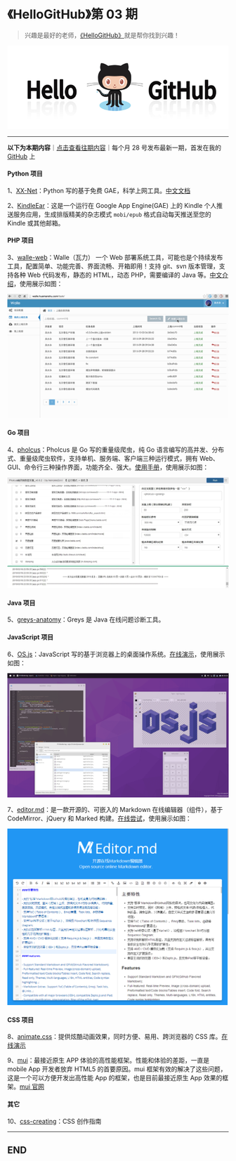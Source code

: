 # 《HelloGitHub》第 03 期
>兴趣是最好的老师，[《HelloGitHub》](https://github.com/521xueweihan/HelloGitHub)就是帮你找到兴趣！

![](/volume01/img/hello-github.jpg)

---
**以下为本期内容**｜[点击查看往期内容](https://github.com/521xueweihan/HelloGitHub)｜每个月 28 号发布最新一期，首发在我的 [GitHub](https://github.com/521xueweihan) 上

#### Python 项目
1、[XX-Net](https://github.com/XX-net/XX-Net)：Python 写的基于免费 GAE，科学上网工具。[中文文档](https://github.com/XX-net/XX-Net/wiki/%E4%B8%AD%E6%96%87%E6%96%87%E6%A1%A3)

2、[KindleEar](https://github.com/cdhigh/KindleEar)：这是一个运行在 Google App Engine(GAE) 上的 Kindle 个人推送服务应用，生成排版精美的杂志模式 `mobi/epub` 格式自动每天推送至您的 Kindle 或其他邮箱。

#### PHP 项目
3、[walle-web](https://github.com/meolu/walle-web)：Walle（瓦力） 一个 Web 部署系统工具，可能也是个持续发布工具，配置简单、功能完善、界面流畅、开箱即用！支持 git、svn 版本管理，支持各种 Web 代码发布，静态的 HTML，动态 PHP，需要编译的 Java 等。[中文介绍](https://github.com/meolu/walle-web/blob/master/docs/README-zh.md)，使用展示如图：

![](/volume03/img/wali-show.gif)

#### Go 项目
4、[pholcus](https://github.com/henrylee2cn/pholcus)：Pholcus 是 Go 写的重量级爬虫，纯 Go 语言编写的高并发、分布式、重量级爬虫软件，支持单机、服务端、客户端三种运行模式，拥有 Web、GUI、命令行三种操作界面，功能齐全、强大。[使用手册](https://pholcus.gitbooks.io/docs/content/)，使用展示如图：

![](/volume03/img/Pholcus-min.jpg)

#### Java 项目
5、[greys-anatomy](https://github.com/oldmanpushcart/greys-anatomy)：Greys 是 Java 在线问题诊断工具。

#### JavaScript 项目
6、[OS.js](https://github.com/os-js/OS.js)：JavaScript 写的基于浏览器上的桌面操作系统。[在线演示](https://osjsv2.0o.no/)，使用展示如图：

![](/volume03/img/os-js-min.png)

7、[editor.md](https://github.com/pandao/editor.md)：是一款开源的、可嵌入的 Markdown 在线编辑器（组件），基于 CodeMirror、jQuery 和 Marked 构建。[在线尝试](http://lab.lepture.com/editor/)，使用展示如图：

![](/volume03/img/editor.md-min.png)

#### CSS 项目
8、[animate.css](https://github.com/daneden/animate.css)：提供炫酷动画效果，同时方便、易用、跨浏览器的 CSS 库。[在线演示](http://daneden.github.io/animate.css/)

9、[mui](https://github.com/dcloudio/mui)：最接近原生 APP 体验的高性能框架。性能和体验的差距，一直是 mobile App 开发者放弃 HTML5 的首要原因。mui 框架有效的解决了这些问题，这是一个可以方便开发出高性能 App 的框架，也是目前最接近原生 App 效果的框架。[mui 官网](http://dev.dcloud.net.cn/mui/)

#### 其它
10、[css-creating](https://github.com/cssdream/css-creating)：CSS 创作指南

---


## END
